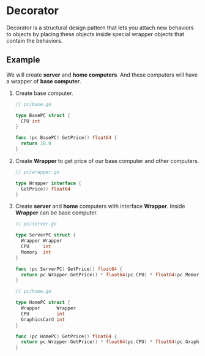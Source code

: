 # Decorator

Decorator is a structural design pattern that lets you attach new behaviors to
objects by placing these objects inside special wrapper objects that contain the
behaviors.

## Example

We will create **server** and **home computers**. And these computers will have a
wrapper of **base computer**.

1. Create base computer.

   ```go
   // pc/base.go

   type BasePC struct {
     CPU int
   }

   func (pc BasePC) GetPrice() float64 {
     return 10.0
   }
   ```

2. Create **Wrapper** to get price of our base computer and other computers.

   ```go
   // pc/wrapper.go

   type Wrapper interface {
     GetPrice() float64
   }
   ```

3. Create **server** and **home** computers with interface **Wrapper**. Inside
   **Wrapper** can be base computer.

   ```go
   // pc/server.go

   type ServerPC struct {
     Wrapper Wrapper
     CPU     int
     Memory  int
   }

   func (pc ServerPC) GetPrice() float64 {
     return pc.Wrapper.GetPrice() * float64(pc.CPU) * float64(pc.Memory)
   }

   // pc/home.go

   type HomePC struct {
     Wrapper      Wrapper
     CPU          int
     GraphicsCard int
   }

   func (pc HomePC) GetPrice() float64 {
     return pc.Wrapper.GetPrice() * float64(pc.CPU) * float64(pc.GraphicsCard)
   }
   ```
